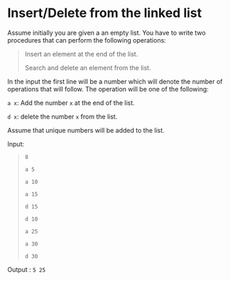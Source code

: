 # Insert/Delete from the linked list
Assume initially you are given a an empty list. You have to write two procedures that can perform the following operations:
> Insert an element at the end of the list.
> 
> Search and delete an element from the list.

In the input the first line will be a number which will denote the number of operations that will follow. The operation will be one of the following:
 
`a x`: Add the number `x` at the end of the list.

`d x`: delete the number `x` from the list.

Assume that unique numbers will be added to the list.

Input:
>`8`
>
>`a 5`
>
>`a 10`
>
>`a 15`
>
>`d 15`
>
>`d 10`
>
>`a 25`
>
>`a 30`
>
>`d 30`

 Output :
`5 25`